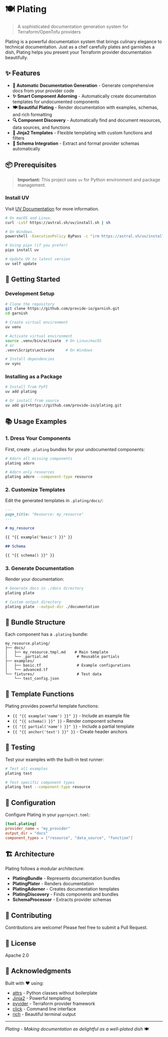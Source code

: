 # 🍽️ Plating

> A sophisticated documentation generation system for Terraform/OpenTofu providers

Plating is a powerful documentation system that brings culinary elegance to technical documentation. Just as a chef carefully plates and garnishes a dish, Plating helps you present your Terraform provider documentation beautifully.

## ✨ Features

- **🎯 Automatic Documentation Generation** - Generate comprehensive docs from your provider code
- **✨ Smart Component Adorning** - Automatically create documentation templates for undocumented components
- **🍽️ Beautiful Plating** - Render documentation with examples, schemas, and rich formatting
- **🔍 Component Discovery** - Automatically find and document resources, data sources, and functions
- **📝 Jinja2 Templates** - Flexible templating with custom functions and filters
- **🔄 Schema Integration** - Extract and format provider schemas automatically

## 📦 Prerequisites

> **Important:** This project uses `uv` for Python environment and package management.

### Install UV

Visit [UV Documentation](https://github.com/astral-sh/uv) for more information.

```bash
# On macOS and Linux.
curl -LsSf https://astral.sh/uv/install.sh | sh

# On Windows.
powershell -ExecutionPolicy ByPass -c "irm https://astral.sh/uv/install.ps1 | iex"

# Using pipx (if you prefer)
pipx install uv

# Update UV to latest version
uv self update
```

## 🚀 Getting Started

### Development Setup

```bash
# Clone the repository
git clone https://github.com/provide-io/garnish.git
cd garnish

# Create virtual environment
uv venv

# Activate virtual environment
source .venv/bin/activate  # On Linux/macOS
# or
.venv\Scripts\activate     # On Windows

# Install dependencies
uv sync
```

### Installing as a Package

```bash
# Install from PyPI
uv add plating

# Or install from source
uv add git+https://github.com/provide-io/plating.git
```

## 📚 Usage Examples

### 1. Dress Your Components

First, create `.plating` bundles for your undocumented components:

```bash
# Adorn all missing components
plating adorn

# Adorn only resources
plating adorn --component-type resource
```

### 2. Customize Templates

Edit the generated templates in `.plating/docs/`:

```markdown
---
page_title: "Resource: my_resource"
---

# my_resource

{{ "{{ example('basic') }}" }}

## Schema

{{ "{{ schema() }}" }}
```

### 3. Generate Documentation

Render your documentation:

```bash
# Generate docs in ./docs directory
plating plate

# Custom output directory
plating plate --output-dir ./documentation
```

## 📂 Bundle Structure

Each component has a `.plating` bundle:

```
my_resource.plating/
├── docs/
│   ├── my_resource.tmpl.md    # Main template
│   └── _partial.md             # Reusable partials
├── examples/
│   ├── basic.tf                # Example configurations
│   └── advanced.tf
└── fixtures/                   # Test data
    └── test_config.json
```

## 🎨 Template Functions

Plating provides powerful template functions:

- `{{ "{{ example('name') }}" }}` - Include an example file
- `{{ "{{ schema() }}" }}` - Render component schema
- `{{ "{{ partial('name') }}" }}` - Include a partial template
- `{{ "{{ anchor('text') }}" }}` - Create header anchors

## 🧪 Testing

Test your examples with the built-in test runner:

```bash
# Test all examples
plating test

# Test specific component types
plating test --component-type resource
```

## 🔧 Configuration

Configure Plating in your `pyproject.toml`:

```toml
[tool.plating]
provider_name = "my_provider"
output_dir = "docs"
component_types = ["resource", "data_source", "function"]
```

## 🏗️ Architecture

Plating follows a modular architecture:

- **PlatingBundle** - Represents documentation bundles
- **PlatingPlater** - Renders documentation
- **PlatingAdorner** - Creates documentation templates
- **PlatingDiscovery** - Finds components and bundles
- **SchemaProcessor** - Extracts provider schemas

## 🤝 Contributing

Contributions are welcome! Please feel free to submit a Pull Request.

## 📜 License

Apache 2.0

## 🙏 Acknowledgments

Built with ❤️ using:
- [attrs](https://www.attrs.org/) - Python classes without boilerplate
- [Jinja2](https://jinja.palletsprojects.com/) - Powerful templating
- [pyvider](https://github.com/provide-io/pyvider) - Terraform provider framework
- [click](https://click.palletsprojects.com/) - Command line interface
- [rich](https://rich.readthedocs.io/) - Beautiful terminal output

---

*Plating - Making documentation as delightful as a well-plated dish* 🍽️